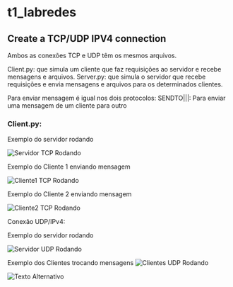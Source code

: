 # t1_labredes

## Create a TCP/UDP IPV4 connection

Ambos as conexões TCP e UDP têm os mesmos arquivos.

Client.py: que simula um cliente que faz requisições ao servidor e recebe mensagens e arquivos. 
Server.py: que simula o servidor que recebe requisições e envia mensagens e arquivos para os determinados clientes.

Para enviar mensagem é igual nos dois protocolos:
SENDTO|<CLIENTE DESTINO>|<CLIENTE ORIGEM>|<MENSAGEM>: Para enviar uma mensagem de um cliente para outro

### Client.py:

Exemplo do servidor rodando

![Servidor TCP Rodando](images/TCPServer.jpg)

Exemplo do Cliente 1 enviando mensagem

![Cliente1 TCP Rodando](images/TCPClient1.jpg)

Exemplo do Cliente 2 enviando mensagem

![Cliente2 TCP Rodando](images/TCPClient2.jpg)

Conexão UDP/IPv4:

Exemplo do servidor rodando

![Servidor UDP Rodando](images/UDPServer.jpg)

Exemplo dos Clientes trocando mensagens
![Clientes UDP Rodando](images/UDPClient.jpg)

![Texto Alternativo](caminho/para/imagem.jpg)

